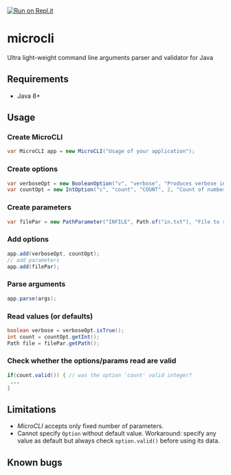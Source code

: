 [![Run on Repl.it](https://repl.it/badge/github/tpitner/microcli)](https://repl.it/github/tpitner/microcli)
# microcli 
Ultra light-weight command line arguments parser and validator for Java

## Requirements
- Java 8+

## Usage

### Create MicroCLI
```java
var MicroCLI app = new MicroCLI("Usage of your application");
```
### Create options
```java
var verboseOpt = new BooleanOption("v", "verbose", "Produces verbose info during processing");
var countOpt = new IntOption("c", "count", "COUNT", 2, "Count of numbers to print");
```

### Create parameters
```java
var filePar = new PathParameter("INFILE", Path.of("in.txt"), "File to read");
```

### Add options
```java
app.add(verboseOpt, countOpt);
// add parameters
app.add(filePar);
```

### Parse arguments
```java
app.parse(args);
```
### Read values (or defaults)
```java
boolean verbose = verboseOpt.isTrue();
int count = countOpt.getInt();
Path file = filePar.getPath();
```
### Check whether the options/params read are valid
```java
if(count.valid()) { // was the option 'count' valid integer?
 ...
} 
```

## Limitations
- _MicroCLI_ accepts only fixed number of parameters.
- Cannot specify `Option` without default value. Workaround: specify any value as default but always check `option.valid()` before using its data.

## Known bugs
